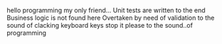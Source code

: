 hello programming my only friend...
Unit tests are written to the end
Business logic is not found here
Overtaken by need of validation
to the sound of clacking keyboard keys
stop it please
to the sound..of programming
